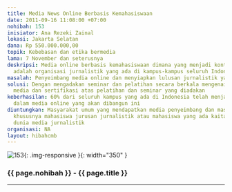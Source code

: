 ```yaml
---
title: Media News Online Berbasis Kemahasiswaan
date: 2011-09-16 11:08:00 +07:00
nohibah: 153
inisiator: Ana Rezeki Zainal
lokasi: Jakarta Selatan
dana: Rp 550.000.000,00
topik: Kebebasan dan etika bermedia
lama: 7 November dan seterusnya
deskripsi: Media online berbasis kemahasiswaan dimana yang menjadi kontributor berita
  adalah organisasi jurnalistik yang ada di kampus-kampus seluruh Indonesia
masalah: Penyeimbang media online dan menyiapkan lulusan jurnalistik yang handal
solusi: Dengan mengadakan seminar dan pelatihan secara berkala mengenai jurnalisme
  media dan sertifikasi atas pelatihan dan seminar yang diadakan
keberhasilan: 60% dari seluruh kampus yang ada di Indonesia telah menjadi kontributor
  dalam media online yang akan dibangun ini
diuntungkan: Masyarakat umum yang mendapatkan media penyeimbang dan masyarakat kampus,
  khususnya mahasiswa jurusan jurnalistik atau mahasiswa yang ada kaitannya dengan
  dunia media jurnalistik
organisasi: NA
layout: hibahcmb
---
```


![153](/static/img/hibahcmb/153.png){: .img-responsive }{: width="350" }

### {{ page.nohibah }} - {{ page.title }}

---

